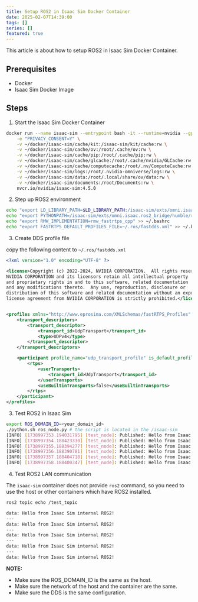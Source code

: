 ```yaml
---
title: Setup ROS2 in Isaac Sim Docker Container
date: 2025-02-07T14:39:00
tags: []
series: []
featured: true
---
```


This article is about how to setup ROS2 in Isaac Sim Docker Container.

## Prerequisites

- Docker
- Isaac Sim Docker Image


## Steps

1. Start the Isaac Sim Docker Container

```bash
docker run --name isaac-sim --entrypoint bash -it --runtime=nvidia --gpus all -e "ACCEPT_EULA=Y" --rm --network=host \
    -e "PRIVACY_CONSENT=Y" \
    -v ~/docker/isaac-sim/cache/kit:/isaac-sim/kit/cache:rw \
    -v ~/docker/isaac-sim/cache/ov:/root/.cache/ov:rw \
    -v ~/docker/isaac-sim/cache/pip:/root/.cache/pip:rw \
    -v ~/docker/isaac-sim/cache/glcache:/root/.cache/nvidia/GLCache:rw \
    -v ~/docker/isaac-sim/cache/computecache:/root/.nv/ComputeCache:rw \
    -v ~/docker/isaac-sim/logs:/root/.nvidia-omniverse/logs:rw \
    -v ~/docker/isaac-sim/data:/root/.local/share/ov/data:rw \
    -v ~/docker/isaac-sim/documents:/root/Documents:rw \
    nvcr.io/nvidia/isaac-sim:4.5.0
```

2. Step up ROS2 environment

```bash
echo "export LD_LIBRARY_PATH=$LD_LIBRARY_PATH:/isaac-sim/exts/omni.isaac.ros2_bridge/humble/lib" >> ~/.bashrc
echo "export PYTHONPATH=/isaac-sim/exts/omni.isaac.ros2_bridge/humble/rclpy/:$PYTHONPATH" >> ~/.bashrc
echo "export RMW_IMPLEMENTATION=rmw_fastrtps_cpp" >> ~/.bashrc
echo "export FASTRTPS_DEFAULT_PROFILES_FILE=~/.ros/fastdds.xml" >> ~/.bashrc
```


3. Create DDS profile file

copy the following content to `~/.ros/fastdds.xml`

```xml
<?xml version="1.0" encoding="UTF-8" ?>

<license>Copyright (c) 2022-2024, NVIDIA CORPORATION.  All rights reserved.
NVIDIA CORPORATION and its licensors retain all intellectual property
and proprietary rights in and to this software, related documentation
and any modifications thereto.  Any use, reproduction, disclosure or
distribution of this software and related documentation without an express
license agreement from NVIDIA CORPORATION is strictly prohibited.</license>


<profiles xmlns="http://www.eprosima.com/XMLSchemas/fastRTPS_Profiles" >
    <transport_descriptors>
        <transport_descriptor>
            <transport_id>UdpTransport</transport_id>
            <type>UDPv4</type>
        </transport_descriptor>
    </transport_descriptors>

    <participant profile_name="udp_transport_profile" is_default_profile="true">
        <rtps>
            <userTransports>
                <transport_id>UdpTransport</transport_id>
            </userTransports>
            <useBuiltinTransports>false</useBuiltinTransports>
        </rtps>
    </participant>
</profiles>
```

3. Test ROS2 in Isaac Sim

```bash
export ROS_DOMAIN_ID=<your_domain_id>
./python.sh ros_node.py # the script is located in the /isaac-sim
[INFO] [1738997353.194031795] [test_node]: Published: Hello from Isaac Sim internal ROS2!
[INFO] [1738997354.188423330] [test_node]: Published: Hello from Isaac Sim internal ROS2!
[INFO] [1738997355.188394277] [test_node]: Published: Hello from Isaac Sim internal ROS2!
[INFO] [1738997356.188390781] [test_node]: Published: Hello from Isaac Sim internal ROS2!
[INFO] [1738997357.188404718] [test_node]: Published: Hello from Isaac Sim internal ROS2!
[INFO] [1738997358.188400347] [test_node]: Published: Hello from Isaac Sim internal ROS2!
```

4. Test ROS2 LAN communication

The `isaac-sim` container does not provide `ros2` command, so you need to use the host or other containers which have ROS2 installed.

```bash
ros2 topic echo /test_topic

data: Hello from Isaac Sim internal ROS2!
---
data: Hello from Isaac Sim internal ROS2!
---
data: Hello from Isaac Sim internal ROS2!
---
data: Hello from Isaac Sim internal ROS2!
---
data: Hello from Isaac Sim internal ROS2!
```

**NOTE:**

- Make sure the ROS_DOMAIN_ID is the same as the host.
- Make sure the network of the host and the container are the same.
- Make sure the DDS is the same configuration.
